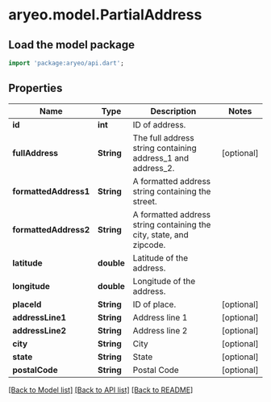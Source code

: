 # aryeo.model.PartialAddress

## Load the model package
```dart
import 'package:aryeo/api.dart';
```

## Properties
Name | Type | Description | Notes
------------ | ------------- | ------------- | -------------
**id** | **int** | ID of address. | 
**fullAddress** | **String** | The full address string containing address_1 and address_2. | [optional] 
**formattedAddress1** | **String** | A formatted address string containing the street. | 
**formattedAddress2** | **String** | A formatted address string containing the city, state, and zipcode. | 
**latitude** | **double** | Latitude of the address. | 
**longitude** | **double** | Longitude of the address. | 
**placeId** | **String** | ID of place. | [optional] 
**addressLine1** | **String** | Address line 1 | [optional] 
**addressLine2** | **String** | Address line 2 | [optional] 
**city** | **String** | City | [optional] 
**state** | **String** | State | [optional] 
**postalCode** | **String** | Postal Code | [optional] 

[[Back to Model list]](../README.md#documentation-for-models) [[Back to API list]](../README.md#documentation-for-api-endpoints) [[Back to README]](../README.md)


